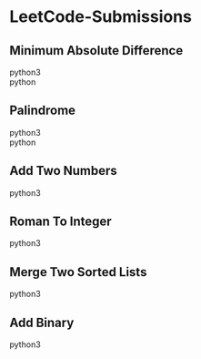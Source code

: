 # LeetCode-Submissions


## Minimum Absolute Difference
python3<br>
python

## Palindrome
python3<br>
python

## Add Two Numbers
python3

## Roman To Integer
python3

## Merge Two Sorted Lists
python3

## Add Binary
python3
